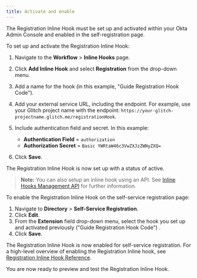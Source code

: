 ```yaml
---
title: Activate and enable
---
```


The Registration Inline Hook must be set up and activated within your Okta Admin Console and enabled in the self-registration page.

To set up and activate the Registration Inline Hook:

1. Navigate to the **Workflow** > **Inline Hooks** page.
2. Click **Add Inline Hook** and select **Registration** from the drop-down menu.
3. Add a name for the hook (in this example, "Guide Registration Hook Code").
4. Add your external service URL, including the endpoint. For example, use your Glitch project name with the endpoint:  `https://your-glitch-projectname.glitch.me/registrationHook`.
5. Include authentication field and secret. In this example:

    - **Authentication Field** = `authorization`
    - **Authorization Secret** = `Basic YWRtaW46c3VwZXJzZWNyZXQ=`
6. Click **Save**.

The Registration Inline Hook is now set up with a status of active.

> **Note:** You can also setup an inline hook using an API. See [Inline Hooks Management API](/docs/reference/api/inline-hooks/#create-inline-hook) for further information.

To enable the Registration Inline Hook on the self-service registration page:

1. Navigate to **Directory** > **Self-Service Registration**.
2. Click **Edit**.
3. From the **Extension** field drop-down menu, select the hook you set up and activated previously ("Guide Registration Hook Code") .
4. Click **Save**.

The Registration Inline Hook is now enabled for self-service registration. For a high-level overview of enabling the Registration Inline hook, see [Registration Inline Hook Reference](/docs/reference/registration-hook/).

You are now ready to preview and test the Registration Inline Hook.

<NextSectionLink/>

